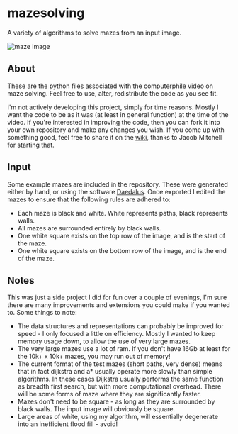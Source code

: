 # mazesolving
A variety of algorithms to solve mazes from an input image.

![maze image](examples/logo.png)

## About
These are the python files associated with the computerphile video on maze solving. Feel free to use, alter, redistribute the code as you see fit.

I'm not actively developing this project, simply for time reasons. Mostly I want the code to be as it was (at least in general function) at the time of the video. If you're interested in improving the code, then you can fork it into your own repository and make any changes you wish. If you come up with something good, feel free to share it on the [wiki](https://github.com/mikepound/mazesolving/wiki), thanks to Jacob Mitchell for starting that.

## Input
Some example mazes are included in the repository. These were generated either by hand, or using the software [Daedalus](http://www.astrolog.org/labyrnth/daedalus.htm). Once exported I edited the mazes to ensure that the following rules are adhered to:

- Each maze is black and white. White represents paths, black represents walls.
- All mazes are surrounded entirely by black walls.
- One white square exists on the top row of the image, and is the start of the maze.
- One white square exists on the bottom row of the image, and is the end of the maze.

## Notes
This was just a side project I did for fun over a couple of evenings, I'm sure there are many improvements and extensions you could make if you wanted to. Some things to note:

- The data structures and representations can probably be improved for speed - I only focused a little on efficiency. Mostly I wanted to keep memory usage down, to allow the use of very large mazes.
- The very large mazes use a lot of ram. If you don't have 16Gb at least for the 10k+ x 10k+ mazes, you may run out of memory!
- The current format of the test mazes (short paths, very dense) means that in fact dijkstra and a* usually operate more slowly than simple algorithms. In these cases Dijkstra usually performs the same function as breadth first search, but with more computational overhead. There will be some forms of maze where they are significantly faster.
- Mazes don't need to be square - as long as they are surrounded by black walls. The input image will obviously be square.
- Large areas of white, using my algorithm, will essentially degenerate into an inefficient flood fill - avoid!

